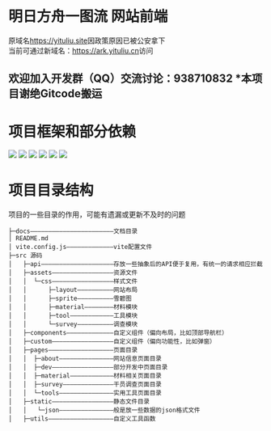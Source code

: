 # 明日方舟一图流 网站前端

原域名<https://yituliu.site>因政策原因已被公安拿下<br>
当前可通过新域名：<https://ark.yituliu.cn>访问


欢迎加入开发群（QQ）交流讨论：938710832
*本项目谢绝Gitcode搬运
---

# 项目框架和部分依赖

![](https://img.shields.io/badge/vite-@5.1.4-blue)
![](https://img.shields.io/badge/vue-@3.3.4-blue)
![](https://img.shields.io/badge/vue_router-@4.3.0-blue)
![](https://img.shields.io/badge/element_plus-@4.3.0-blue)
![](https://img.shields.io/badge/axios-@1.6.7-purple)
![](https://img.shields.io/badge/echarts-@5.0.0-red)

# 项目目录结构
项目的一些目录的作用，可能有遗漏或更新不及时的问题
```
├─docs———————————————————————文档目录
│ README.md  
│ vite.config.js—————————————vite配置文件   
├─src 源码
│   ├─api————————————————————存放一些抽象后的API便于复用，有统一的请求相应拦截
│   ├─assets—————————————————资源文件
│   │  └─css—————————————————样式文件
│   │      ├─layout——————————网站布局
│   │      ├─sprite——————————雪碧图
│   │      ├─material————————材料模块
│   │      ├─tool————————————工具模块
│   │      └─survey——————————调查模块
│   ├─components—————————————自定义组件（偏向布局，比如顶部导航栏）
│   ├─custom—————————————————自定义组件（偏向功能性，比如弹窗）
│   ├─pages——————————————————页面目录
│   │  ├─about———————————————网站信息页面目录
│   │  ├─dev—————————————————部分开发中页面目录
│   │  ├─material————————————材料相关页面目录
│   │  ├─survey——————————————干员调查页面目录
│   │  └─tools———————————————实用工具页面目录
│   ├─static—————————————————静态文件目录
│   │   └─json———————————————般是放一些数据的json格式文件
│   ├─utils——————————————————自定义工具函数
```
